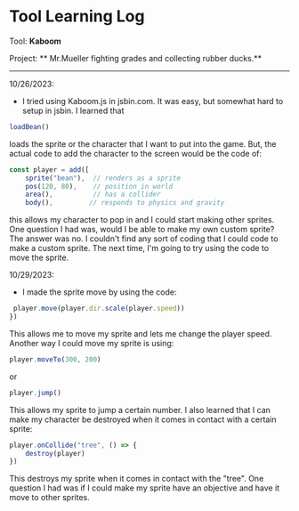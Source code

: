 # Tool Learning Log

Tool: **Kaboom**

Project: ** Mr.Mueller fighting grades and collecting rubber ducks.**

---

10/26/2023:
* I tried using Kaboom.js in jsbin.com. It was easy, but somewhat hard to setup in jsbin. I learned that
```js
loadBean()
```

loads the sprite or the character that I want to put into the game. But, the actual code to add the character to the screen would be the code of:

```js
const player = add([
    sprite("bean"),  // renders as a sprite
    pos(120, 80),    // position in world
    area(),          // has a collider
    body(),         // responds to physics and gravity
```

this allows my character to pop in and I could start making other sprites. One question I had was, would I be able to make my own custom sprite? The answer was no. I couldn't find any sort of coding that I could code to make a custom sprite. The next time, I'm going to try using the code to move the sprite.

10/29/2023:
* I made the sprite move by using the code:

```js
 player.move(player.dir.scale(player.speed))
})
```

This allows me to move my sprite and lets me change the player speed. Another way I could move my sprite is using:
```js
player.moveTo(300, 200)
```
or

```js
player.jump()
```

This allows my sprite to jump a certain number. I also learned that I can make my character be destroyed when it comes in contact with a certain sprite:

```js
player.onCollide("tree", () => {
    destroy(player)
})
```
This destroys my sprite when it comes in contact with the "tree". One question I had was if I could make my sprite have an objective and have it move to other sprites.


<!--
* Links you used today (websites, videos, etc)
* Things you tried, progress you made, etc
* Challenges, a-ha moments, etc
* Questions you still have
* What you're going to try next
-->
